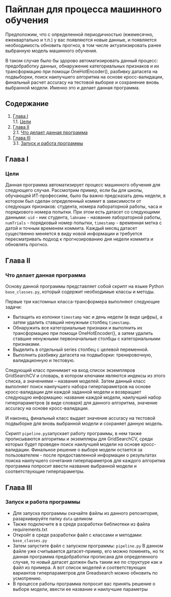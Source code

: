 # Пайплан для процесса машинного обучения
Предположим, что с определенной периодичностью (ежемесячно, ежеквартально и т.п.) у вас появляются новые данные, и появляется необходимость обновить прогноз, в том числе актуализировать ранее выбранную модель машинного обучения.

В таком случае было бы здорово автоматизировать данный процесс: предобработку данных, обнаружение категориальных признаков и их трансформацию при помощи OneHotEncoder(), разбивку датасета на подвыборки,  поиск наилучшего алгоритма на основе кросс-валидации, финальный расчет accuracy на тестовой выборке и сохранение вновь выбранной модели. Именно это и делает данная программа.

## Содержание

1. [Глава I](#глава-i) \
    1.1. [Цели](#Цели)
2. [Глава II](#глава-ii) \
    2.1. [Что делает данная программа](#Что-делает-данная-программа)
3. [Глава III](#глава-iii) \
    3.1. [Запуск и работа программы](#Запуск-и-работа-программы)
   

## Глава I
### Цели

Данная программа автоматизирует процесс машинного обучения для следующего случая.
Рассмотрим пример, если бы для школы, обучающей ИТ-профессиям, было бы важно предсказать день недели, в котором был сделан определенный коммит в зависимости от следующих признаков: студента, номера лабораторной работы, часа и порядкового номера попытки.
При этом есть датасет со следующими данными: `uid` - ник студента, `labname` - название лабораторной работы, `numTrials` - порядковый номер попытки, `timestamp` - временная метка с датой и точным временем коммита.
Каждый месяц датасет существенно меняется в виду новой информации и требуется пересматривать подход к прогнозированию дня недели коммита и обновлять прогноз.

## Глава II
### Что делает данная программа

Основу данной программы представляет собой скрипт на языке Python `base_classes.py`, который содержит необходимые классы и методы.

Первые три кастомных класса-трансформера выполняют следующие задачи:
- Вытащить из колонки `timestamp` час и день недели (в виде цифры), а затем удалить ставший ненужным столбец `timestamp`.
- Обнаружить все категориальные признаки и выполнить их трансформацию при помощи OneHotEncoder(), а затем удалить ставшие ненужными первоначальные столбцы с категориальными признаками.
- Выделить в отдельный series столбец с целевой переменной.
- Выполнить разбивку датасета на подвыборки: тренировочную, валидационную и тестовую.

Следующий класс принимает на вход список экземпляров GridSearchCV и словарь, в котором ключами являются индексы из этого списка, а значениями – названия моделей.
Затем данный класс выполняет поиск наилучшего набора гиперпараметров на основе кросс-валидации для каждой заданной модели и возвращает следующую информацию: название каждой модели, наилучший набор гиперпараметров (в виде словаря) для данного алгоритма, значение accuracy на основе кросс-валидации. 

И наконец, финальный класс выдает значение accuracy на тестовой подвыборке для вновь выбранной модели и сохраняет данную модель. 

Скрипт `pipeline.py`запускает работу программы, в нем также прописываются алгоритмы и экземпляры для GridSearchCV, среди которых будет проведен поиск наилучшей модели на основе кросс-валидации. Финальное решение о выборе модели остается за пользователем - после предоставленной информации о результатах поиска наилучшего сочетания гиперпараметров для каждого алгоритма программа попросит ввести название выбранной модели и соответствующие гиперпараметры.

## Глава III
### Запуск и работа программы

 - Для запуска программы скачайте файлы из данного репозитория, разархивируйте папку `data` целиком
 - Также подключите в в среде разработки библиотеки из файла requirements.txt
 - Откройт в среде разработки файл с классами и методами: `base_classes.py`
 - Затем запустите файл с запуском программы: `pipeline.py`
 В данном файле уже считывается датасет-пример, его можно поменять, но тк данная программа предобработки прописана для определенного случая, то новый датасет должен быть таким же по структуре как и файл из примера.
 А вот список моделей и соответствующих вариантов гиперпараметров для Greadsearch можно обновить по усмотрению.
 - В процессе работы программа попросит вас принять решение о выборе модели, ввести ее название и наилучшие параметры


